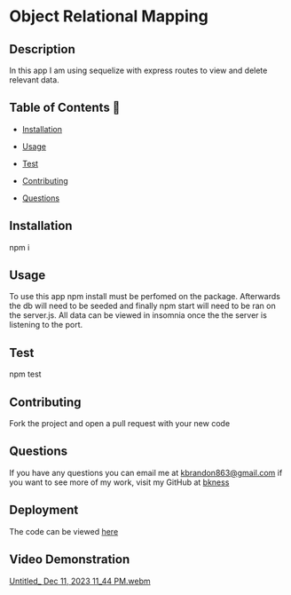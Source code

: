 # Object Relational Mapping 


## Description 
In this app I am using sequelize with express routes to view and delete relevant data. 

## Table of Contents 📝

- [Installation](#installation)
- [Usage](#usage)
- [Test](#test)
- [Contributing](#contributing)

- [Questions](#questions-📝)

## Installation 
npm i

## Usage
To use this app npm install must be perfomed on the package. Afterwards the db will need to be seeded and finally npm start will need to be ran on the server.js. All data can be viewed in insomnia once the the server is listening to the port.

## Test 
npm test

## Contributing
Fork the project and open a pull request with your new code

## Questions
If you have any questions you can email me at kbrandon863@gmail.com if you want to see more of my work, visit my GitHub at [bkness](https://github.com/bkness)

## Deployment 
The code can be viewed [here](https://github.com/bkness/object-relational-mapping-)

## Video Demonstration
[Untitled_ Dec 11, 2023 11_44 PM.webm](https://github.com/bkness/readme-generator/assets/123907755/0968c7b7-f89f-4004-9a65-4392baccb514)
